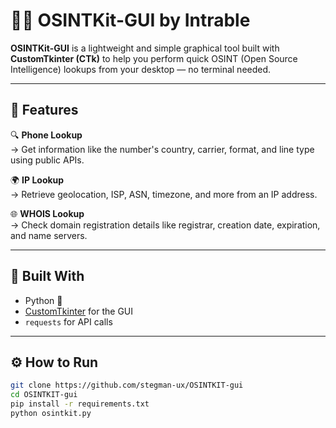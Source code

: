 # 🕵️‍♂️ OSINTKit-GUI by Intrable

**OSINTKit-GUI** is a lightweight and simple graphical tool built with **CustomTkinter (CTk)** to help you perform quick OSINT (Open Source Intelligence) lookups from your desktop — no terminal needed.

---

## 🚀 Features

🔍 **Phone Lookup**  
→ Get information like the number's country, carrier, format, and line type using public APIs.

🌍 **IP Lookup**  
→ Retrieve geolocation, ISP, ASN, timezone, and more from an IP address.

🌐 **WHOIS Lookup**  
→ Check domain registration details like registrar, creation date, expiration, and name servers.

---

## 🧰 Built With

- Python 🐍
- [CustomTkinter](https://github.com/TomSchimansky/CustomTkinter) for the GUI
- `requests` for API calls

---

## ⚙️ How to Run

```bash
git clone https://github.com/stegman-ux/OSINTKIT-gui
cd OSINTKIT-gui
pip install -r requirements.txt
python osintkit.py
